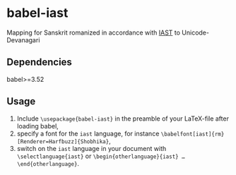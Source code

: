 # babel-iast

Mapping for Sanskrit romanized in accordance with [IAST](https://en.wikipedia.org/wiki/International_Alphabet_of_Sanskrit_Transliteration) to Unicode-Devanagari

## Dependencies

babel>=3.52

## Usage

1. Include `\usepackage{babel-iast}` in the preamble of your LaTeX-file after loading babel,
2. specify a font for the `iast` language, for instance `\babelfont[iast]{rm}[Renderer=Harfbuzz]{Shobhika}`,
3. switch on the `iast` language in your document with `\selectlanguage{iast}` or `\begin{otherlanguage}{iast} … \end{otherlanguage}`.
